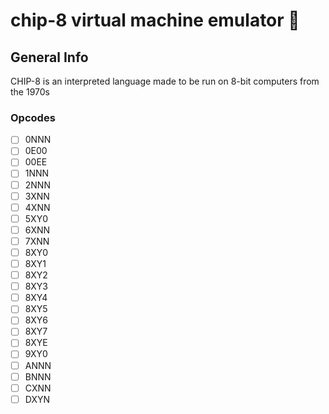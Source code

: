 # chip-8 virtual machine emulator 💽

## General Info

CHIP-8 is an interpreted language made to be run on 8-bit computers from the 1970s

### Opcodes

- [ ] 0NNN
- [ ] 0E00
- [ ] 00EE
- [ ] 1NNN
- [ ] 2NNN
- [ ] 3XNN
- [ ] 4XNN
- [ ] 5XY0
- [ ] 6XNN
- [ ] 7XNN
- [ ] 8XY0
- [ ] 8XY1
- [ ] 8XY2
- [ ] 8XY3
- [ ] 8XY4
- [ ] 8XY5
- [ ] 8XY6
- [ ] 8XY7
- [ ] 8XYE
- [ ] 9XY0
- [ ] ANNN
- [ ] BNNN
- [ ] CXNN
- [ ] DXYN
